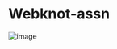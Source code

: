 # Webknot-assn

![image](https://github.com/user-attachments/assets/65ea7c90-5650-4e9b-9de7-9eb2fdb44c05)
